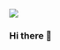 ![](https://user-images.githubusercontent.com/114126495/218565718-2d609085-4d4b-4f28-afbe-b8be33943e07.png)


### Hi there 👋

<!--
**sofiaolguinnnn/sofiaolguinnnn** is a ✨ _special_ ✨ repository because its `README.md` (this file) appears on your GitHub profile.

Here are some ideas to get you started:

- 🔭 I’m currently working on my studies and myself
- 🌱 I’m currently learning highschool
- 👯 I’m looking to collaborate on my classroom with my classmates
- 🤔 I’m looking for help with code language
- 💬 Ask me about 
- 📫 How to reach me: ...
- 😄 Pronouns: ...
- ⚡ Fun fact: ...
-->
